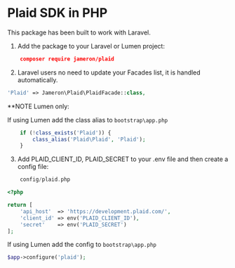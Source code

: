 # Plaid SDK in PHP

This package has been built to work with Laravel.

1) Add the package to your Laravel or Lumen project:

```json
    composer require jameron/plaid
```

2) Laravel users no need to update your Facades list, it is handled automatically.

```php
'Plaid' => Jameron\Plaid\PlaidFacade::class,
```

**NOTE  Lumen only:

If using Lumen add the class alias to `bootstrap\app.php`

```php
    if (!class_exists('Plaid')) {
        class_alias('Plaid\Plaid', 'Plaid');
    }
```

3) Add PLAID_CLIENT_ID, PLAID_SECRET to your .env file and then create a config file:

```php
    config/plaid.php
```

```php
<?php

return [
    'api_host'  => 'https://development.plaid.com/',
    'client_id' => env('PLAID_CLIENT_ID'),
    'secret'    => env('PLAID_SECRET')
];
```

If using Lumen add the config to `bootstrap\app.php`

```php
$app->configure('plaid');
```
